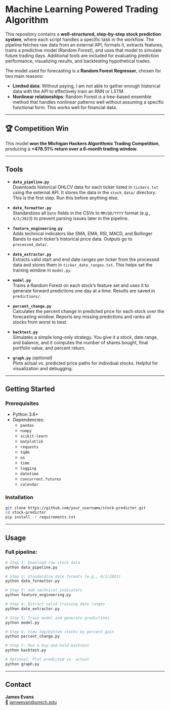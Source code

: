 # Machine Learning Powered Trading Algorithm

This repository contains a **well-structured, step-by-step stock prediction system**, where each script handles a specific task in the workflow. The pipeline fetches raw data from an external API, formats it, extracts features, trains a predictive model (Random Forest), and uses that model to simulate future trading days. Additional tools are included for evaluating prediction performance, visualizing results, and backtesting hypothetical trades.

The model used for forecasting is a **Random Forest Regressor**, chosen for two main reasons:

- **Limited data**: Without paying, I am not able to gather enough historical data with the API to effectively train an RNN or LSTM.  
- **Nonlinear relationships**: Random Forest is a tree-based ensemble method that handles nonlinear patterns well without assuming a specific functional form. This works well for financial data.

---

## 🏆 Competition Win

This model **won the Michigan Hackers Algorithmic Trading Competition**, producing a **+478.51% return over a 6-month trading window**.

---

## Tools

- **`data_pipeline.py`**  
  Downloads historical OHLCV data for each ticker listed in `tickers.txt` using the external API. It stores the data in the `stock_data/` directory. This is the first step. Run this before anything else.

- **`date_formatter.py`**  
  Standardizes all `Date` fields in the CSVs to `MM/DD/YYYY` format (e.g., `4/2/2023`) to prevent parsing issues later in the pipeline.

- **`feature_engineering.py`**  
  Adds technical indicators like SMA, EMA, RSI, MACD, and Bollinger Bands to each ticker’s historical price data. Outputs go to `processed_data/`.

- **`date_extracter.py`**  
  Extracts valid start and end date ranges per ticker from the processed data and stores them in `ticker_date_ranges.txt`. This helps set the training window in `model.py`.

- **`model.py`**  
  Trains a Random Forest on each stock’s feature set and uses it to generate forward predictions one day at a time. Results are saved in `predictions/`.

- **`percent_change.py`**  
  Calculates the percent change in predicted price for each stock over the forecasting window. Reports any missing predictions and ranks all stocks from worst to best.

- **`backtest.py`**  
  Simulates a simple long-only strategy. You give it a stock, date range, and balance, and it computes the number of shares bought, final portfolio value, and percent return.

- **`graph.py`** *(optional)*  
  Plots actual vs. predicted price paths for individual stocks. Helpful for visualization and debugging.

---

## Getting Started

### Prerequisites

- Python 3.8+
- Dependencies:
  - `pandas`
  - `numpy`
  - `scikit-learn`
  - `matplotlib`
  - `requests`
  - `tqdm`
  - `os`
  - `time`
  - `logging`
  - `datetime`
  - `concurrent.futures`
  - `calendar`
  
### Installation

```bash
git clone https://github.com/your_username/stock-predictor.git
cd stock-predictor
pip install -r requirements.txt
```

---

## Usage

### Full pipeline:

```bash
# Step 1: Download raw stock data
python data_pipeline.py

# Step 2: Standardize date formats (e.g., 4/2/2023)
python date_formatter.py

# Step 3: Add technical indicators
python feature_engineering.py

# Step 4: Extract valid training date ranges
python date_extracter.py

# Step 5: Train model and generate predictions
python model.py

# Step 6: View top/bottom stocks by percent gain
python percent_change.py

# Step 7: Run a buy-and-hold backtest
python backtest.py

# Optional: Plot predicted vs. actual
python graph.py
```

---

## Contact

**James Evans**  
📧 jamwevan@umich.edu
